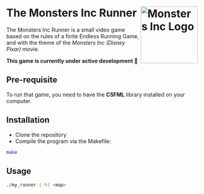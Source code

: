 # The Monsters Inc Runner <img align="right" src="https://vignette.wikia.nocookie.net/logopedia/images/4/44/Avh7xonsdf111.png/revision/latest?cb=20181121065911" alt="Monsters Inc Logo" width="150"/>

The Monsters Inc Runner is a small video game based on the rules of a finite Endless Running
Game, and with the theme of the *Monsters Inc (Disney Pixar)* movie.

**This game is currently under active development :construction:**

## Pre-requisite

To run that game, you need to have the **CSFML** library installed on your computer.

## Installation
- Clone the repository
- Compile the program via the Makefile:
```bash
make
```
## Usage
```bash
./my_runner [-h] <map>
```